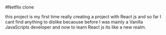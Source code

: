 #Netflix clone

this project is my first time really creating a project with React js and so far I cant find anything to dislike becaouse before I was mainly a Vanilla JavaScripts developer and now to learn React js its like a new realm.

> 
